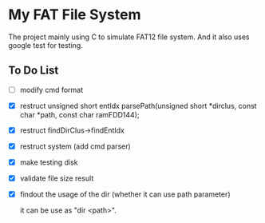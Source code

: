 # My FAT File System

The project mainly using C to simulate FAT12 file system. And it also uses google test for testing.

## To Do List

- [ ] modify cmd format
- [x] restruct unsigned short entIdx parsePath(unsigned short *dirclus, const char *path, const char ramFDD144);
- [x] restruct findDirClus->findEntIdx
- [x] restruct system (add cmd parser)
- [x] make testing disk
- [x] validate file size result
- [x] findout the usage of the dir (whether it can use path parameter)

    it can be use as "dir \<path>".

